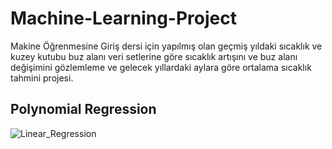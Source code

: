 # Machine-Learning-Project
Makine Öğrenmesine Giriş dersi için yapılmış olan geçmiş yıldaki sıcaklık ve kuzey kutubu buz alanı veri setlerine göre sıcaklık artışını ve buz alanı değişimini gözlemleme ve gelecek yıllardaki aylara göre ortalama sıcaklık tahmini projesi.

## Polynomial Regression
![Linear_Regression](https://user-images.githubusercontent.com/22428774/85866830-ac4c8d00-b7d0-11ea-839c-e7ca16f3387e.PNG)
